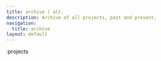 ```yaml
---
title: archive | alt.
description: Archive of all projects, past and present.
navigation:
  title: archive
layout: default
---
```


<!-- :featured{archive=false} -->

:projects
